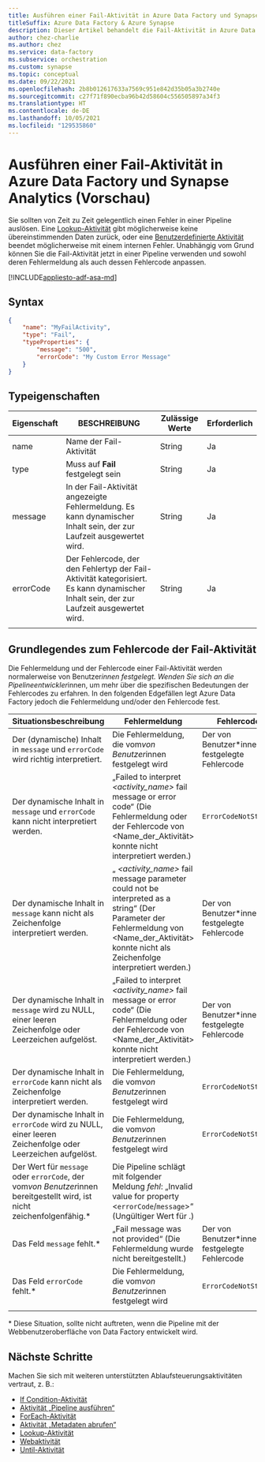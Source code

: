 ```yaml
---
title: Ausführen einer Fail-Aktivität in Azure Data Factory und Synapse Analytics (Vorschau)
titleSuffix: Azure Data Factory & Azure Synapse
description: Dieser Artikel behandelt die Fail-Aktivität in Azure Data Factory und Synapse Analytics löst absichtlich einen Fehler in einer Pipeline aus.
author: chez-charlie
ms.author: chez
ms.service: data-factory
ms.subservice: orchestration
ms.custom: synapse
ms.topic: conceptual
ms.date: 09/22/2021
ms.openlocfilehash: 2b8b012617633a7569c951e842d35b05a3b2740e
ms.sourcegitcommit: c27f71f890ecba96b42d58604c556505897a34f3
ms.translationtype: HT
ms.contentlocale: de-DE
ms.lasthandoff: 10/05/2021
ms.locfileid: "129535860"
---
```

# <a name="execute-a-fail-activity-in-azure-data-factory-and-synapse-analytics-preview"></a>Ausführen einer Fail-Aktivität in Azure Data Factory und Synapse Analytics (Vorschau)

Sie sollten von Zeit zu Zeit gelegentlich einen Fehler in einer Pipeline auslösen. Eine [Lookup-Aktivität](control-flow-lookup-activity.md) gibt möglicherweise keine übereinstimmenden Daten zurück, oder eine [Benutzerdefinierte Aktivität](transform-data-using-dotnet-custom-activity.md) beendet möglicherweise mit einem internen Fehler. Unabhängig vom Grund können Sie die Fail-Aktivität jetzt in einer Pipeline verwenden und sowohl deren Fehlermeldung als auch dessen Fehlercode anpassen.

[!INCLUDE[appliesto-adf-asa-md](includes/appliesto-adf-asa-md.md)]


## <a name="syntax"></a>Syntax

```json
{
    "name": "MyFailActivity",
    "type": "Fail",
    "typeProperties": {
        "message": "500",
        "errorCode": "My Custom Error Message"
    }
}

```

## <a name="type-properties"></a>Typeigenschaften

| Eigenschaft | BESCHREIBUNG | Zulässige Werte | Erforderlich |
| --- | --- | --- | --- |
| name | Name der Fail-Aktivität | String | Ja |
| type | Muss auf **Fail** festgelegt sein | String | Ja |
| message | In der Fail-Aktivität angezeigte Fehlermeldung. Es kann dynamischer Inhalt sein, der zur Laufzeit ausgewertet wird. | String | Ja |
| errorCode | Der Fehlercode, der den Fehlertyp der Fail-Aktivität kategorisiert. Es kann dynamischer Inhalt sein, der zur Laufzeit ausgewertet wird. | String | Ja |
| | |

## <a name="understand-the-fail-activity-error-code"></a>Grundlegendes zum Fehlercode der Fail-Aktivität

Die Fehlermeldung und der Fehlercode einer Fail-Aktivität werden normalerweise von Benutzer*innen festgelegt. Wenden Sie sich an die Pipelineentwickler*innen, um mehr über die spezifischen Bedeutungen der Fehlercodes zu erfahren. In den folgenden Edgefällen legt Azure Data Factory jedoch die Fehlermeldung und/oder den Fehlercode fest.

| Situationsbeschreibung | Fehlermeldung | Fehlercode |
| --- | --- | --- |
Der (dynamische) Inhalt in `message` und `errorCode` wird richtig interpretiert. | Die Fehlermeldung, die vom*von Benutzer*innen festgelegt wird | Der von Benutzer*innen festgelegte Fehlercode |
Der dynamische Inhalt in `message` und `errorCode` kann nicht interpretiert werden. | „Failed to interpret _<activity_name>_ fail message or error code“ (Die Fehlermeldung oder der Fehlercode von <Name_der_Aktivität> konnte nicht interpretiert werden.) | `ErrorCodeNotString` |
| Der dynamische Inhalt in `message` kann nicht als Zeichenfolge interpretiert werden. | „ _<activity_name>_ fail message parameter could not be interpreted as a string“ (Der Parameter der Fehlermeldung von <Name_der_Aktivität> konnte nicht als Zeichenfolge interpretiert werden.) | Der von Benutzer*innen festgelegte Fehlercode |
| Der dynamische Inhalt in `message` wird zu NULL, einer leeren Zeichenfolge oder Leerzeichen aufgelöst. | „Failed to interpret _<activity_name>_ fail message or error code“ (Die Fehlermeldung oder der Fehlercode von <Name_der_Aktivität> konnte nicht interpretiert werden.) | Der von Benutzer*innen festgelegte Fehlercode |
| Der dynamische Inhalt in `errorCode` kann nicht als Zeichenfolge interpretiert werden. | Die Fehlermeldung, die vom*von Benutzer*innen festgelegt wird | `ErrorCodeNotString` |
| Der dynamische Inhalt in `errorCode` wird zu NULL, einer leeren Zeichenfolge oder Leerzeichen aufgelöst. | Die Fehlermeldung, die vom*von Benutzer*innen festgelegt wird | `ErrorCodeNotString` |
| Der Wert für `message` oder `errorCode`, der vom*von Benutzer*innen bereitgestellt wird, ist nicht zeichenfolgenfähig.* | Die Pipeline schlägt mit folgender Meldung _fehl_: „Invalid value for property <`errorCode`/`message`>“ (Ungültiger Wert für <Meldung>.) | |
| Das Feld `message` fehlt.* | „Fail message was not provided“ (Die Fehlermeldung wurde nicht bereitgestellt.) | Der von Benutzer*innen festgelegte Fehlercode |
| Das Feld `errorCode` fehlt.* | Die Fehlermeldung, die vom*von Benutzer*innen festgelegt wird | `ErrorCodeNotString` |
| | |

\* Diese Situation, sollte nicht auftreten, wenn die Pipeline mit der Webbenutzeroberfläche von Data Factory entwickelt wird.

## <a name="next-steps"></a>Nächste Schritte

Machen Sie sich mit weiteren unterstützten Ablaufsteuerungsaktivitäten vertraut, z. B.:

- [If Condition-Aktivität](control-flow-if-condition-activity.md)
- [Aktivität „Pipeline ausführen“](control-flow-execute-pipeline-activity.md)
- [ForEach-Aktivität](control-flow-for-each-activity.md)
- [Aktivität „Metadaten abrufen“](control-flow-get-metadata-activity.md)
- [Lookup-Aktivität](control-flow-lookup-activity.md)
- [Webaktivität](control-flow-web-activity.md)
- [Until-Aktivität](control-flow-until-activity.md)
